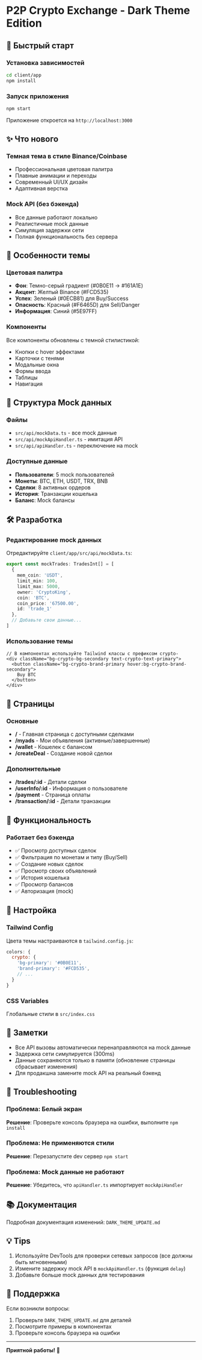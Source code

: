 # P2P Crypto Exchange - Dark Theme Edition

## 🚀 Быстрый старт

### Установка зависимостей
```bash
cd client/app
npm install
```

### Запуск приложения
```bash
npm start
```

Приложение откроется на `http://localhost:3000`

## ✨ Что нового

### Темная тема в стиле Binance/Coinbase
- Профессиональная цветовая палитра
- Плавные анимации и переходы
- Современный UI/UX дизайн
- Адаптивная верстка

### Mock API (без бэкенда)
- Все данные работают локально
- Реалистичные mock данные
- Симуляция задержки сети
- Полная функциональность без сервера

## 🎨 Особенности темы

### Цветовая палитра
- **Фон**: Темно-серый градиент (#0B0E11 → #161A1E)
- **Акцент**: Желтый Binance (#FCD535)
- **Успех**: Зеленый (#0ECB81) для Buy/Success
- **Опасность**: Красный (#F6465D) для Sell/Danger
- **Информация**: Синий (#5E97FF)

### Компоненты
Все компоненты обновлены с темной стилистикой:
- Кнопки с hover эффектами
- Карточки с тенями
- Модальные окна
- Формы ввода
- Таблицы
- Навигация

## 📁 Структура Mock данных

### Файлы
- `src/api/mockData.ts` - все mock данные
- `src/api/mockApiHandler.ts` - имитация API
- `src/api/apiHandler.ts` - переключение на mock

### Доступные данные
- **Пользователи**: 5 mock пользователей
- **Монеты**: BTC, ETH, USDT, TRX, BNB
- **Сделки**: 8 активных ордеров
- **История**: Транзакции кошелька
- **Баланс**: Mock балансы

## 🛠️ Разработка

### Редактирование mock данных
Отредактируйте `client/app/src/api/mockData.ts`:
```typescript
export const mockTrades: TradesInt[] = [
  {
    mem_coin: 'USDT',
    limit_min: 100,
    limit_max: 5000,
    owner: 'CryptoKing',
    coin: 'BTC',
    coin_price: '67500.00',
    id: 'trade_1'
  },
  // Добавьте свои данные...
]
```

### Использование темы
```tsx
// В компонентах используйте Tailwind классы с префиксом crypto-
<div className="bg-crypto-bg-secondary text-crypto-text-primary">
  <button className="bg-crypto-brand-primary hover:bg-crypto-brand-secondary">
    Buy BTC
  </button>
</div>
```

## 📱 Страницы

### Основные
- **/** - Главная страница с доступными сделками
- **/myads** - Мои объявления (активные/завершенные)
- **/wallet** - Кошелек с балансом
- **/createDeal** - Создание новой сделки

### Дополнительные
- **/trades/:id** - Детали сделки
- **/userInfo/:id** - Информация о пользователе
- **/payment** - Страница оплаты
- **/transaction/:id** - Детали транзакции

## 🎯 Функциональность

### Работает без бэкенда
- ✅ Просмотр доступных сделок
- ✅ Фильтрация по монетам и типу (Buy/Sell)
- ✅ Создание новых сделок
- ✅ Просмотр своих объявлений
- ✅ История кошелька
- ✅ Просмотр балансов
- ✅ Авторизация (mock)

## 🔧 Настройка

### Tailwind Config
Цвета темы настраиваются в `tailwind.config.js`:
```javascript
colors: {
  crypto: {
    'bg-primary': '#0B0E11',
    'brand-primary': '#FCD535',
    // ...
  }
}
```

### CSS Variables
Глобальные стили в `src/index.css`

## 📝 Заметки

- Все API вызовы автоматически перенаправляются на mock данные
- Задержка сети симулируется (300ms)
- Данные сохраняются только в памяти (обновление страницы сбрасывает изменения)
- Для продакшна замените mock API на реальный бэкенд

## 🐛 Troubleshooting

### Проблема: Белый экран
**Решение**: Проверьте консоль браузера на ошибки, выполните `npm install`

### Проблема: Не применяются стили
**Решение**: Перезапустите dev сервер `npm start`

### Проблема: Mock данные не работают
**Решение**: Убедитесь, что `apiHandler.ts` импортирует `mockApiHandler`

## 📚 Документация

Подробная документация изменений: `DARK_THEME_UPDATE.md`

## 💡 Tips

1. Используйте DevTools для проверки сетевых запросов (все должны быть мгновенными)
2. Измените задержку mock API в `mockApiHandler.ts` (функция `delay`)
3. Добавьте больше mock данных для тестирования

## 🤝 Поддержка

Если возникли вопросы:
1. Проверьте `DARK_THEME_UPDATE.md` для деталей
2. Посмотрите примеры в компонентах
3. Проверьте консоль браузера на ошибки

---

**Приятной работы! 🚀**


